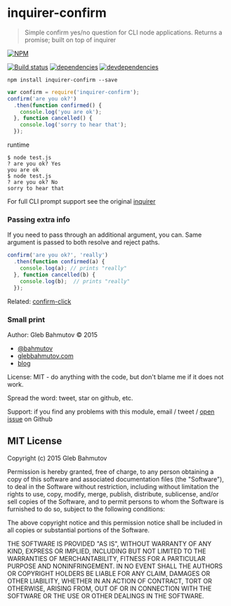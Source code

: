# inquirer-confirm

> Simple confirm yes/no question for CLI node applications.
> Returns a promise; built on top of inquirer

[![NPM][inquirer-confirm-icon]][inquirer-confirm-url]

[![Build status][ci-image]][ci-url]
[![dependencies][dependencies-image]][dependencies-url]
[![devdependencies][inquirer-confirm-devdependencies-image] ][inquirer-confirm-devdependencies-url]

`npm install inquirer-confirm --save`

```js
var confirm = require('inquirer-confirm');
confirm('are you ok?')
  .then(function confirmed() {
    console.log('you are ok');
  }, function cancelled() {
    console.log('sorry to hear that');
  });
```

runtime

```
$ node test.js 
? are you ok? Yes
you are ok
$ node test.js
? are you ok? No
sorry to hear that
```

For full CLI prompt support see the original [inquirer](https://www.npmjs.com/package/inquirer)

### Passing extra info

If you need to pass through an additional argument, you can. Same argument is
passed to both resolve and reject paths.

```js
confirm('are you ok?', 'really')
  .then(function confirmed(a) {
    console.log(a); // prints "really"
  }, function cancelled(b) {
    console.log(b);  // prints "really"
  });
```

Related: [confirm-click](https://github.com/bahmutov/confirm-click)

### Small print

Author: Gleb Bahmutov &copy; 2015

* [@bahmutov](https://twitter.com/bahmutov)
* [glebbahmutov.com](http://glebbahmutov.com)
* [blog](http://glebbahmutov.com/blog)

License: MIT - do anything with the code, but don't blame me if it does not work.

Spread the word: tweet, star on github, etc.

Support: if you find any problems with this module, email / tweet /
[open issue](https://github.com/bahmutov/inquirer-confirm/issues) on Github

## MIT License

Copyright (c) 2015 Gleb Bahmutov

Permission is hereby granted, free of charge, to any person
obtaining a copy of this software and associated documentation
files (the "Software"), to deal in the Software without
restriction, including without limitation the rights to use,
copy, modify, merge, publish, distribute, sublicense, and/or sell
copies of the Software, and to permit persons to whom the
Software is furnished to do so, subject to the following
conditions:

The above copyright notice and this permission notice shall be
included in all copies or substantial portions of the Software.

THE SOFTWARE IS PROVIDED "AS IS", WITHOUT WARRANTY OF ANY KIND,
EXPRESS OR IMPLIED, INCLUDING BUT NOT LIMITED TO THE WARRANTIES
OF MERCHANTABILITY, FITNESS FOR A PARTICULAR PURPOSE AND
NONINFRINGEMENT. IN NO EVENT SHALL THE AUTHORS OR COPYRIGHT
HOLDERS BE LIABLE FOR ANY CLAIM, DAMAGES OR OTHER LIABILITY,
WHETHER IN AN ACTION OF CONTRACT, TORT OR OTHERWISE, ARISING
FROM, OUT OF OR IN CONNECTION WITH THE SOFTWARE OR THE USE OR
OTHER DEALINGS IN THE SOFTWARE.

[inquirer-confirm-icon]: https://nodei.co/npm/inquirer-confirm.png?downloads=true
[inquirer-confirm-url]: https://npmjs.org/package/inquirer-confirm

[ci-image]: https://travis-ci.org/bahmutov/inquirer-confirm.png?branch=master
[ci-url]: https://travis-ci.org/bahmutov/inquirer-confirm
[dependencies-image]: https://david-dm.org/bahmutov/inquirer-confirm.png
[dependencies-url]: https://david-dm.org/bahmutov/inquirer-confirm
[inquirer-confirm-devdependencies-image]: https://david-dm.org/bahmutov/inquirer-confirm/dev-status.png
[inquirer-confirm-devdependencies-url]: https://david-dm.org/bahmutov/inquirer-confirm#info=devDependencies

